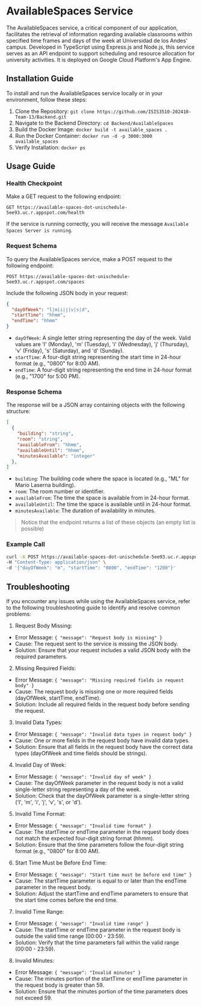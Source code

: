 # AvailableSpaces Service

The AvailableSpaces service, a critical component of our application, facilitates the retrieval of information regarding available classrooms within specified time frames and days of the week at Universidad de los Andes' campus. Developed in TypeScript using Express.js and Node.js, this service serves as an API endpoint to support scheduling and resource allocation for university activities. It is deployed on Google Cloud Platform's App Engine.

## Installation Guide

To install and run the AvailableSpaces service locally or in your environment, follow these steps:

1. Clone the Repository: `git clone https://github.com/ISIS3510-202410-Team-13/Backend.git`
2. Navigate to the Backend Directory: `cd Backend/AvailableSpaces`
3. Build the Docker Image: `docker build -t available_spaces .`
4. Run the Docker Container: `docker run -d -p 3000:3000 available_spaces`
5. Verify Installation: `docker ps`

## Usage Guide

### Health Checkpoint

Make a GET request to the following endpoint:

```
GET https://available-spaces-dot-unischedule-5ee93.uc.r.appspot.com/health
```

If the service is running correctly, you will receive the message `Available Spaces Server is running`.

### Request Schema

To query the AvailableSpaces service, make a POST request to the following endpoint:

```
POST https://available-spaces-dot-unischedule-5ee93.uc.r.appspot.com/spaces
```

Include the following JSON body in your request:

```json
{
  "dayOfWeek": "l|m|i|j|v|s|d",
  "startTime": "hhmm",
  "endTime": "hhmm"
}
```


- `dayOfWeek`: A single letter string representing the day of the week. Valid values are 'l' (Monday), 'm' (Tuesday), 'i' (Wednesday), 'j' (Thursday), 'v' (Friday), 's' (Saturday), and 'd' (Sunday).
- `startTime`: A four-digit string representing the start time in 24-hour format (e.g., "0800" for 8:00 AM).
- `endTime`: A four-digit string representing the end time in 24-hour format (e.g., "1700" for 5:00 PM).


### Response Schema

The response will be a JSON array containing objects with the following structure:

```json
[
  {
    "building": "string",
    "room": "string",
    "availableFrom": "hhmm",
    "availableUntil": "hhmm",
    "minutesAvailable": "integer"
  },
]
```


- `building`: The building code where the space is located (e.g., "ML" for Mario Laserna building).
- `room`: The room number or identifier.
- `availableFrom`: The time the space is available from in 24-hour format.
- `availableUntil`: The time the space is available until in 24-hour format.
- `minutesAvailable`: The duration of availability in minutes.

> Notice that the endpoint returns a list of these objects (an empty list is possible)

### Example Call

```bash
curl -X POST https://available-spaces-dot-unischedule-5ee93.uc.r.appspot.com/spaces \
-H "Content-Type: application/json" \
-d '{"dayOfWeek": "m", "startTime": "0800", "endTime": "1200"}'
```

## Troubleshooting

If you encounter any issues while using the AvailableSpaces service, refer to the following troubleshooting guide to identify and resolve common problems:

1. Request Body Missing:

- Error Message: `{ "message": "Request body is missing" }`
- Cause: The request sent to the service is missing the JSON body.
- Solution: Ensure that your request includes a valid JSON body with the required parameters.

2. Missing Required Fields:

- Error Message: `{ "message": "Missing required fields in request body" }`
- Cause: The request body is missing one or more required fields (dayOfWeek, startTime, endTime).
- Solution: Include all required fields in the request body before sending the request.

3. Invalid Data Types:

- Error Message: `{ "message": "Invalid data types in request body" }`
- Cause: One or more fields in the request body have invalid data types.
- Solution: Ensure that all fields in the request body have the correct data types (dayOfWeek and time fields should be strings).

4. Invalid Day of Week:

- Error Message: `{ "message": "Invalid day of week" }`
- Cause: The dayOfWeek parameter in the request body is not a valid single-letter string representing a day of the week.
- Solution: Check that the dayOfWeek parameter is a single-letter string ('l', 'm', 'i', 'j', 'v', 's', or 'd').

5. Invalid Time Format:

- Error Message: `{ "message": "Invalid time format" }`
- Cause: The startTime or endTime parameter in the request body does not match the expected four-digit string format (hhmm).
- Solution: Ensure that the time parameters follow the four-digit string format (e.g., "0800" for 8:00 AM).

6. Start Time Must be Before End Time:

- Error Message: `{ "message": "Start time must be before end time" }`
- Cause: The startTime parameter is equal to or later than the endTime parameter in the request body.
- Solution: Adjust the startTime and endTime parameters to ensure that the start time comes before the end time.

7. Invalid Time Range:

- Error Message: `{ "message": "Invalid time range" }`
- Cause: The startTime or endTime parameter in the request body is outside the valid time range (00:00 - 23:59).
- Solution: Verify that the time parameters fall within the valid range (00:00 - 23:59).

8. Invalid Minutes:

- Error Message: `{ "message": "Invalid minutes" }`
- Cause: The minutes portion of the startTime or endTime parameter in the request body is greater than 59.
- Solution: Ensure that the minutes portion of the time parameters does not exceed 59.
